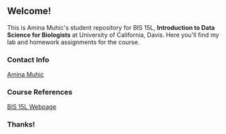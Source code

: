 ## Welcome!
This is Amina Muhic's student repository for BIS 15L, **Introduction to Data Science for Biologists** at University of California, Davis. Here you'll find my lab and homework assignments for the course.

### Contact Info
[Amina Muhic](mailto:aamuhic@ucdavis.edu)

### Course References
[BIS 15L Webpage](https://jmledford3115.github.io/datascibiol/)

### Thanks!
